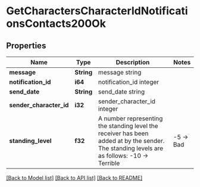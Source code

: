 # GetCharactersCharacterIdNotificationsContacts200Ok

## Properties

Name | Type | Description | Notes
------------ | ------------- | ------------- | -------------
**message** | **String** | message string | 
**notification_id** | **i64** | notification_id integer | 
**send_date** | **String** | send_date string | 
**sender_character_id** | **i32** | sender_character_id integer | 
**standing_level** | **f32** | A number representing the standing level the receiver has been added at by the sender. The standing levels are as follows: -10 -> Terrible | -5 -> Bad |  0 -> Neutral |  5 -> Good |  10 -> Excellent | 

[[Back to Model list]](../README.md#documentation-for-models) [[Back to API list]](../README.md#documentation-for-api-endpoints) [[Back to README]](../README.md)


